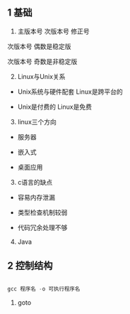 ## 1 基础

1. 主版本号   次版本号  修正号

次版本号 偶数是稳定版  

次版本号 奇数是非稳定版  


2. Linux与Unix关系

* Unix系统与硬件配套  Linux是跨平台的

* Unix是付费的  Linux是免费

3. linux三个方向

* 服务器

* 嵌入式  

* 桌面应用

3. c语言的缺点

* 容易内存泄漏

* 类型检查机制较弱

* 代码冗余处理不够

4. Java

## 2 控制结构

```c

gcc 程序名 -o 可执行程序名

```

1. goto
